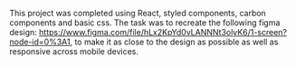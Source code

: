This project was completed using React, styled components, carbon components and basic css. The task was to recreate the following figma design: https://www.figma.com/file/hLx2KpYd0vLANNNt3olyK6/1-screen?node-id=0%3A1, to make it as close to the design as possible as well as responsive across mobile devices.
